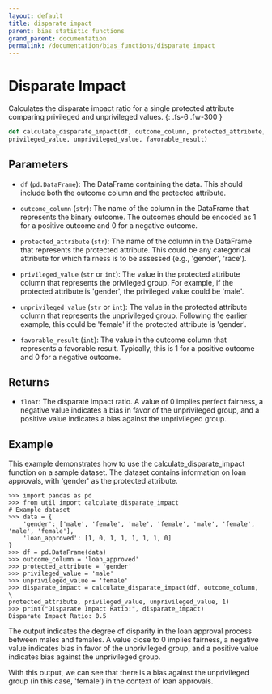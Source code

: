 ```yaml
---
layout: default
title: disparate impact
parent: bias statistic functions
grand_parent: documentation
permalink: /documentation/bias_functions/disparate_impact
---
```


# Disparate Impact
Calculates the disparate impact ratio for a single protected attribute comparing privileged and unprivileged values.
{: .fs-6 .fw-300 }

```py
def calculate_disparate_impact(df, outcome_column, protected_attribute, 
privileged_value, unprivileged_value, favorable_result)
```

## Parameters

- `df` (`pd.DataFrame`): The DataFrame containing the data. This should include both the outcome column and the protected attribute.

- `outcome_column` (`str`): The name of the column in the DataFrame that represents the binary outcome. The outcomes should be encoded as 1 for a positive outcome and 0 for a negative outcome.

- `protected_attribute` (`str`): The name of the column in the DataFrame that represents the protected attribute. This could be any categorical attribute for which fairness is to be assessed (e.g., 'gender', 'race').

- `privileged_value` (`str` or `int`): The value in the protected attribute column that represents the privileged group. For example, if the protected attribute is 'gender', the privileged value could be 'male'.

- `unprivileged_value` (`str` or `int`): The value in the protected attribute column that represents the unprivileged group. Following the earlier example, this could be 'female' if the protected attribute is 'gender'.

- `favorable_result` (`int`): The value in the outcome column that represents a favorable result. Typically, this is 1 for a positive outcome and 0 for a negative outcome.

## Returns

- `float`: The disparate impact ratio. A value of 0 implies perfect fairness, a negative value indicates a bias in favor of the unprivileged group, and a positive value indicates a bias against the unprivileged group.


## Example 
This example demonstrates how to use the calculate_disparate_impact function on a sample dataset. The dataset contains information on loan approvals, with 'gender' as the protected attribute.

```
>>> import pandas as pd
>>> from util import calculate_disparate_impact
# Example dataset
>>> data = {
    'gender': ['male', 'female', 'male', 'female', 'male', 'female', 'male', 'female'],
    'loan_approved': [1, 0, 1, 1, 1, 1, 1, 0]
}
>>> df = pd.DataFrame(data)
>>> outcome_column = 'loan_approved'
>>> protected_attribute = 'gender'
>>> privileged_value = 'male'
>>> unprivileged_value = 'female'
>>> disparate_impact = calculate_disparate_impact(df, outcome_column, \
protected_attribute, privileged_value, unprivileged_value, 1)
>>> print("Disparate Impact Ratio:", disparate_impact)
Disparate Impact Ratio: 0.5
```

The output indicates the degree of disparity in the loan approval process between males and females. A value close to 0 implies fairness, a negative value indicates bias in favor of the unprivileged group, and a positive value indicates bias against the unprivileged group.

With this output, we can see that there is a bias against the unprivileged group (in this case, 'female') in the context of loan approvals.
